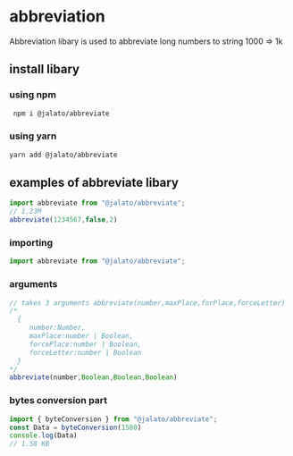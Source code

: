 # abbreviation
Abbreviation libary is used to abbreviate long numbers  to string 1000 => 1k

## install  libary 
### using npm 
```sh
 npm i @jalato/abbreviate
 ```

### using yarn 
```sh 
yarn add @jalato/abbreviate
```
## examples of abbreviate libary

```js
import abbreviate from "@jalato/abbreviate";
// 1.23M 
abbreviate(1234567,false,2)

```
### importing
```js 
import abbreviate from "@jalato/abbreviate";
```
### arguments 

```js 
// takes 3 arguments abbreviate(number,maxPlace,forPlace,forceLetter)
/*
  { 
     number:Number,
     maxPlace:number | Boolean,
     forcePlace:number | Boolean,
     forceLetter:number | Boolean
  }
*/
abbreviate(number,Boolean,Boolean,Boolean)
```
### bytes conversion part
```js
import { byteConversion } from "@jalato/abbreviate";
const Data = byteConversion(1580)
console.log(Data)
// 1.58 KB